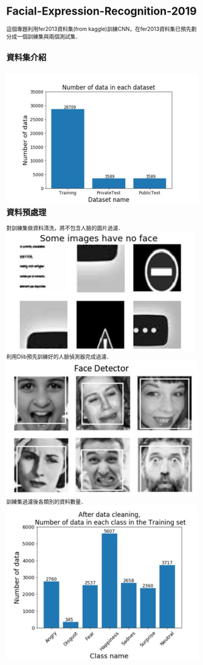 # Facial-Expression-Recognition-2019
這個專題利用fer2013資料集(from kaggle)訓練CNN，在fer2013資料集已預先劃分成一個訓練集與兩個測試集．  

資料集介紹
------
![number of data in a predefined data set](https://github.com/Shuntw6096/Facial-Expression-Recognition-2019/blob/master/img/number_ds.JPG)  
資料預處理
------
對訓練集做資料清洗，將不包含人臉的圖片過濾．  
![clean](https://github.com/Shuntw6096/Facial-Expression-Recognition-2019/blob/readme/img/clean.JPG)  
利用Dlib預先訓練好的人臉偵測器完成過濾．  
![detector](https://github.com/Shuntw6096/Facial-Expression-Recognition-2019/blob/readme/img/detector.JPG)  
訓練集過濾後各類別的資料數量．  
![after cleaning](https://github.com/Shuntw6096/Facial-Expression-Recognition-2019/blob/readme/img/after_cleaning.JPG)  



